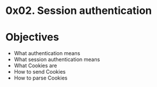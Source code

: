 # 0x02. Session authentication

# Objectives
- What authentication means
- What session authentication means
- What Cookies are
- How to send Cookies
- How to parse Cookies
